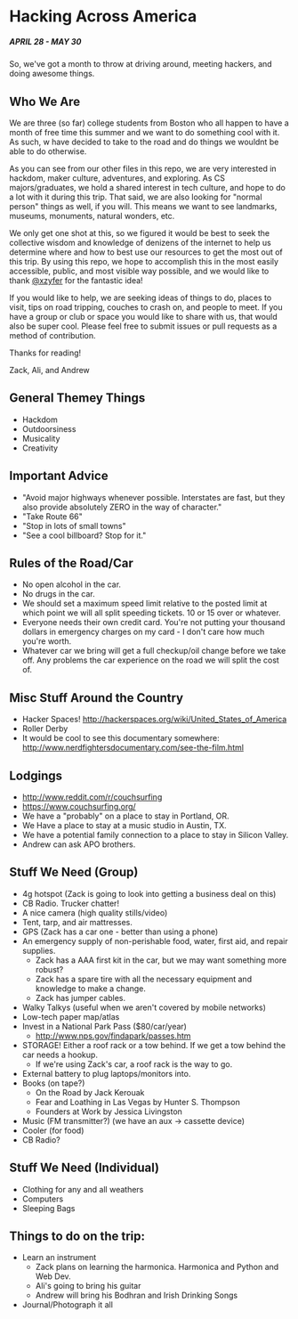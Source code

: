 Hacking Across America
======================
##### APRIL 28 - MAY 30

So, we've got a month to throw at driving around, meeting hackers, and doing awesome things.

## Who We Are
We are three (so far) college students from Boston who all happen to have a month of free time this summer
and we want to do something cool with it. As such, w have decided to take to the road and do things we wouldnt
be able to do otherwise.

As you can see from our other files in this repo, we are very interested in hackdom, maker culture, adventures,
and exploring. As CS majors/graduates, we hold a shared interest in tech culture, and hope to do a lot with it
during this trip. That said, we are also looking for "normal person" things as well, if you will. This means we
want to see landmarks, museums, monuments, natural wonders, etc.

We only get one shot at this, so we figured it would be best to seek the collective wisdom and knowledge of
denizens of the internet to help us determine where and how to best use our resources to get the most out of
this trip. By using this repo, we hope to accomplish this in the most easily accessible, public, and most visible
way possible, and we would like to thank [@xzyfer](https://github.com/xzyfer) for the fantastic idea!

If you would like to help, we are seeking ideas of things to do, places to visit, tips on road tripping,
couches to crash on, and people to meet. If you have a group or club or space you would like to share with us,
that would also be super cool. Please feel free to submit issues or pull requests as a method of contribution.

Thanks for reading!

Zack, Ali, and Andrew

## General Themey Things

* Hackdom
* Outdoorsiness
* Musicality
* Creativity


## Important Advice
* "Avoid major highways whenever possible.  Interstates are fast, but they also provide absolutely ZERO in the way of character."
* "Take Route 66"
* "Stop in lots of small towns"
* "See a cool billboard?  Stop for it."


## Rules of the Road/Car
* No open alcohol in the car.
* No drugs in the car.
* We should set a maximum speed limit relative to the posted limit at which point we will all split speeding tickets.  10 or 15 over or whatever.
* Everyone needs their own credit card.  You're not putting your thousand dollars in emergency charges on my card - I don't care how much you're worth.
* Whatever car we bring will get a full checkup/oil change before we take off.  Any problems the car experience on the road we will split the cost of.


## Misc Stuff Around the Country
* Hacker Spaces! http://hackerspaces.org/wiki/United_States_of_America
* Roller Derby
* It would be cool to see this documentary somewhere: http://www.nerdfightersdocumentary.com/see-the-film.html

## Lodgings
* http://www.reddit.com/r/couchsurfing
* https://www.couchsurfing.org/
* We have a "probably" on a place to stay in Portland, OR.
* We Have a place to stay at a music studio in Austin, TX.
* We have a potential family connection to a place to stay in Silicon Valley.
* Andrew can ask APO brothers.


## Stuff We Need (Group)
* 4g hotspot (Zack is going to look into getting a business deal on this)
* CB Radio.  Trucker chatter!
* A nice camera (high quality stills/video)
* Tent, tarp, and air mattresses.
* GPS (Zack has a car one - better than using a phone)
* An emergency supply of non-perishable food, water, first aid, and repair supplies.
    * Zack has a AAA first kit in the car, but we may want something more robust?
    * Zack has a spare tire with all the necessary equipment and knowledge to make a change.
    * Zack has jumper cables.
* Walky Talkys (useful when we aren't covered by mobile networks)
* Low-tech paper map/atlas
* Invest in a National Park Pass ($80/car/year)
    * http://www.nps.gov/findapark/passes.htm
* STORAGE!  Either a roof rack or a tow behind.  If we get a tow behind the car needs a hookup.
    * If we're using Zack's car, a roof rack is the way to go.
* External battery to plug laptops/monitors into.
* Books (on tape?)
  * On the Road by Jack Kerouak
  * Fear and Loathing in Las Vegas by Hunter S. Thompson
  * Founders at Work by Jessica Livingston
* Music (FM transmitter?) (we have an aux -> cassette device)
* Cooler (for food)
* CB Radio?

## Stuff We Need (Individual)
* Clothing for any and all weathers
* Computers
* Sleeping Bags

## Things to do on the trip:
* Learn an instrument
    * Zack plans on learning the harmonica. Harmonica and Python and Web Dev.
    * Ali's going to bring his guitar
    * Andrew will bring his Bodhran and Irish Drinking Songs
* Journal/Photograph it all


